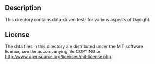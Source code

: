 Description
------------

This directory contains data-driven tests for various aspects of Daylight.

License
--------

The data files in this directory are distributed under the MIT software
license, see the accompanying file COPYING or
http://www.opensource.org/licenses/mit-license.php.

